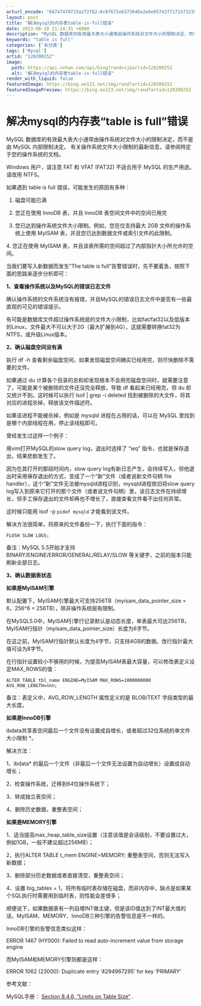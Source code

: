 ```yaml
---
arturl_encode: "68747470733a2f2f62:6c6f672e6373646e2e6e65742f71715f32353531383032392f:61727469636c652f64657461696c732f313230323030323532"
layout: post
title: "解决mysql的内存表table-is-full错误"
date: 2023-06-20 21:14:31 +0800
description: "MySQL 数据库的有效最大表大小通常由操作系统对文件大小的限制决定，而不是由 MySQL 内部限制"
keywords: "table is full"
categories: ['未分类']
tags: ['Mysql']
artid: "120200252"
image:
  path: https://api.vvhan.com/api/bing?rand=sj&artid=120200252
  alt: "解决mysql的内存表table-is-full错误"
render_with_liquid: false
featuredImage: https://bing.ee123.net/img/rand?artid=120200252
featuredImagePreview: https://bing.ee123.net/img/rand?artid=120200252
---
```


# 解决mysql的内存表“table is full”错误

MySQL 数据库的有效最大表大小通常由操作系统对文件大小的限制决定，而不是由 MySQL 内部限制决定。 有关操作系统文件大小限制的最新信息，请参阅特定于您的操作系统的文档。

Windows 用户，请注意 FAT 和 VFAT (FAT32) 不适合用于 MySQL 的生产用途。 请改用 NTFS。

如果遇到 table is full 错误，可能发生的原因有多种：

1. 磁盘可能已满

2. 您正在使用 InnoDB 表，并且 InnoDB 表空间文件中的空间已用完

3. 您已达到操作系统文件大小限制。例如，您在仅支持最大 2GB 文件的操作系统上使用 MyISAM 表，并且您已达到数据文件或索引文件的此限制。

4. 您正在使用 MyISAM 表，并且该表所需的空间超过了内部指针大小所允许的空间。

当我们要写入新数据而发生“The table is full”告警错误时，先不要着急，按照下面的思路来逐步分析即可：
  
**1、查看操作系统以及MySQL的错误日志文件**
  
确认操作系统的文件系统没有报错，并且MySQL的错误日志文件中是否有一些最直观的可见的错误提示。
  
有可能是数据库文件超过操作系统层的文件大小限制，比如fat/fat32以及低版本的Linux，文件最大不可以大于2G（最大扩展到4G），这就需要转换fat32为NTFS，或升级Linux版本。

**2、确认磁盘空间没有满**
  
执行 df -h 查看剩余磁盘空间，如果发现磁盘空间确实已经用完，则尽快删除不需要的文件。

如果通过 du 计算各个目录的总和却发现根本不会用完磁盘空间时，就需要注意了，可能是某个被删除的文件还没完全释放，导致 df 看起来已经用完，但 du 却又统计不到。这时候可以执行 lsof | grep -i deleted 找到被删除的大文件，将其对应的进程杀掉，释放该文件描述符。

如果该进程不能被杀掉，例如是 mysqld 进程在占用的话，可以在 MySQL 里找到是哪个内部线程在用，停止该线程即可。

曾经发生过这样一个例子：
  
用vim打开MySQL的slow query log，退出时选择了 “wq” 指令，也就是保存退出，结果悲剧发生了。
  
因为在其打开的那段时间内，slow query log有新日志产生，会持续写入，但他退出时采用保存退出的方式，变成了一个“新”文件（或者说新文件句柄 file handler），这个“新”文件无法被mysqld进程识别，mysqld进程依旧将slow query log写入到原来它打开的那个文件（或者说文件句柄）里，该日志文件在持续增长，但手工保存退出的文件却再也不增长了，直接查看文件看不出任何异常。
  
这时候只能用
lsof -p
`pidof mysqld`
才能看到该文件。
  
解决方法很简单，将原来的文件备份一下，执行下面的指令：

```
FLUSH SLOW LOGS;

```

备注：MySQL 5.5开始才支持 BINARY/ENGINE/ERROR/GENERAL/RELAY/SLOW 等关键字，之前的版本只能刷新全部日志。

**3、确认数据表状态**

**如果是MyISAM引擎**

默认配置下，MyISAM引擎最大可支持256TB（myisam\_data\_pointer\_size = 6，256^6 = 256TB），除非操作系统层有限制。
  
在MySQL5.0中，MyISAM引擎行记录默认是动态长度，单表最大可达256TB，MyISAM行指针（myisam\_data\_pointer\_size）长度为6字节。
  
在这之前，MyISAM行指针默认长度为4字节，只支持4GB的数据。改行指针最大值可设为8字节。
  
在行指针设置较小不够用的时候，为提高MyISAM表最大容量，可以修改表定义设定MAX\_ROWS的值：

```
ALTER TABLE tbl_name ENGINE=MyISAM MAX_ROWS=1000000000 AVG_ROW_LENGTH=nnn;

```

备注：表定义中，AVG\_ROW\_LENGTH 属性定义的是 BLOB/TEXT 字段类型的最大长度。

**如果是InnoDB引擎**

ibdata共享表空间最后一个文件没有设置成自增长，或者超过32位系统的单文件大小限制
*。
  
解决方法：
  
1、ibdata*
的最后一个文件（非最后一个文件无法设置为自动增长）设置成自动增长；
  
2、检查操作系统，迁移到64位操作系统下；
  
3、转成独立表空间；
  
4、删除历史数据，重整表空间；

**如果是MEMORY引擎**

1、适当提高max\_heap\_table\_size设置（注意该值是会话级别，不要设置过大，例如1GB，一般不建议超过256MB）；
  
2、执行ALTER TABLE t\_mem ENGINE=MEMORY; 重整表空间，否则无法写入新数据；
  
3、删除部分历史数据或者直接清空，重整表空间；
  
4、设置 big\_tables = 1，将所有临时表存储在磁盘，而非内存中，缺点是如果某个SQL执行时需要用到临时表，则性能会差很多；

顺便说下，如果数据表有一列自增INT做主键，但是该ID值达到了INT最大值的话，MyISAM、MEMORY、InnoDB三种引擎的告警信息是不一样的。
  
InnoDB引擎的告警信息类似这样：
  
ERROR 1467 (HY000): Failed to read auto-increment value from storage engine

而MyISAM和MEMORY引擎则都是这样：
  
ERROR 1062 (23000): Duplicate entry ‘4294967295’ for key ‘PRIMARY’

参考文献：

MySQL手册：
[Section 8.4.6, “Limits on Table Size”](https://dev.mysql.com/doc/refman/8.0/en/table-size-limit.html)
.